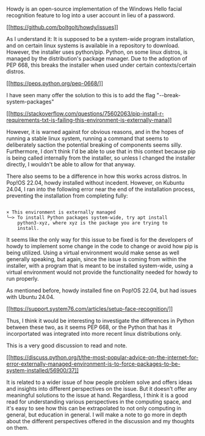 Howdy is an open-source implementation of the Windows Hello facial recognition feature to log into a user account in lieu of a password.

[[https://github.com/boltgolt/howdy/issues]]
  
As I understand it:
It is supposed to be a system-wide program installation, and on certain linux systems is available in a repository to download.
However, the installer uses python/pip. 
Python, on some linux distros, is managed by the distribution's package manager.
Due to the adoption of PEP 668, this breaks the installer when used under certain contexts/certain distros.

[[https://peps.python.org/pep-0668/]]

I have seen many offer the solution to this is to add the flag "--break-system-packages"

[[https://stackoverflow.com/questions/75602063/pip-install-r-requirements-txt-is-failing-this-environment-is-externally-mana]]

However, it is warned against for obvious reasons, and in the hopes of running a stable linux system, running a command that seems to deliberately saction the potential breaking of components seems silly.
Furthermore, I don't think I'd be able to use that in this context because pip is being called internally from the installer, so unless I changed the installer directly, I wouldn't be able to allow for that anyway.

There also seems to be a difference in how this works across distros. In Pop!OS 22.04, howdy installed without incedent. However, on Kubuntu 24.04, I ran into the following error near the end of the installation process, preventing the installation from completing fully:

``` error: externally-managed-environment

× This environment is externally managed
╰─> To install Python packages system-wide, try apt install
    python3-xyz, where xyz is the package you are trying to
    install.
```

It seems like the only way for this issue to be fixed is for the developers of howdy to implement some change in the code to change or avoid how pip is being utilized. Using a virtual environment would make sense as well generally speaking, but again, since the issue is coming from within the installer, with a program that is meant to be installed system-wide, using a virtual environment would not provide the functionality needed for howdy to run properly. 

As mentioned before, howdy installed fine on Pop!OS 22.04, but had issues with Ubuntu 24.04.

[[https://support.system76.com/articles/setup-face-recognition/]]

Thus, I think it would be interesting to investigate the differences in Python between these two, as it seems PEP 668, or the Python that has it incorportated was integrated into more recent linux distributions only.

This is a very good discussion to read and note.

[[https://discuss.python.org/t/the-most-popular-advice-on-the-internet-for-error-externally-managed-environment-is-to-force-packages-to-be-system-installed/56900/37]]

It is related to a wider issue of how people problem solve and offers ideas and insights into different perspectives on the issue. But it doesn't offer any meaningful solutions to the issue at hand. Regardless, I think it is a good read for understanding various perspectives in the computing space, and it's easy to see how this can be extrapolated to not only computing in general, but education in general. I will make a note to go more in depth about the different perspectives offered in the discussion and my thoughts on them.
